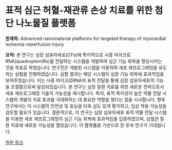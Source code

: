 # 표적 심근 허혈-재관류 손상 치료를 위한 첨단 나노물질 플랫폼

**원제목:** Advanced nanomaterial platforms for targeted therapy of myocardial ischemia-reperfusion injury

**요약:** 본 연구는 심장 섬유아세포(CFs)에 특이적으로 사중 마이크로RNA(quadruplemiRs)를 전달하는 시스템을 개발하여 심근 기능 회복을 향상시키는 것을 목표로 하였습니다.  연구진은 개발된 시스템을 이용하여 세포 재프로그래밍을 유도하는 실험을 진행하였습니다. 실험 결과는 해당 시스템이 심장 기능 회복에 효과적임을 보여주었습니다.  이는 사중 마이크로RNA의 표적 전달을 통해 심장 섬유아세포의 기능을 조절함으로써 달성되었습니다.  본 연구는  심장 질환 치료를 위한 새로운 전략으로서  세포 재프로그래밍 기술의 가능성을 제시합니다.  특히,  표적 특이성이 높은 약물 전달 시스템의 개발이  치료 효과를 극대화하는 데 중요한 역할을 했다는 점을 시사합니다.  향후 연구에서는 이 시스템의 안전성 및 효능을 더욱 심도 있게 평가하고,  임상 적용 가능성을 검토할 필요가 있습니다.  결론적으로, 이 연구는 심장 섬유아세포 표적 약물 전달 시스템을 이용한 세포 재프로그래밍이 심근 기능 회복에 효과적임을 입증하였으며, 심혈관 질환 치료에 새로운 가능성을 열었습니다.  이 플랫폼을 기반으로 한 후속 연구가 기대됩니다.

[원문 링크](https://spj.science.org/doi/pdf/10.34133/research.0822)

